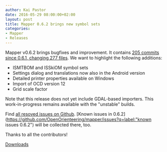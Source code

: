 ```yaml
---
author: Kai Pastor
date: 2016-05-29 08:00:00+02:00
layout: post
title: Mapper 0.6.2 brings new symbol sets
categories:
- Mapper
- Releases
---
```


Mapper v0.6.2 brings bugfixes and improvement. It contains [205 commits since 0.6.1, changing 277 files](https://github.com/OpenOrienteering/mapper/compare/v0.6.1...v0.6.2). We want to highlight the following additions:

 - ISMTBOM and ISSkiOM symbol sets
 - Settings dialog and translations now also in the Android version
 - Detailed printer properties available on Windows
 - Import of OCD version 12
 - Grid scale factor

Note that this release does not yet include GDAL-based importers. This work-in-progress remains available with the "unstable" builds.

Find [all resoved issues on Github](https://github.com/OpenOrienteering/mapper/issues?q=milestone:v0.6.2+is:closed).
[Known issues in 0.6.2](https://github.com/OpenOrienteering/mapper/issues?q=label:"known issues 0.6.2") will be collected there, too.

Thanks to all the contributors!

<a class="btn btn-primary" href="https://github.com/OpenOrienteering/mapper/releases/tag/v0.6.2">Downloads</a>
